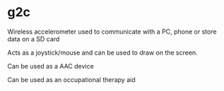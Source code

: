# g2c


Wireless accelerometer used to communicate with a PC, phone or store data on a SD card
 
 Acts as a joystick/mouse and can be used to draw on the screen.
 
 Can be used as a AAC device
 
 Can be used as an occupational therapy aid
